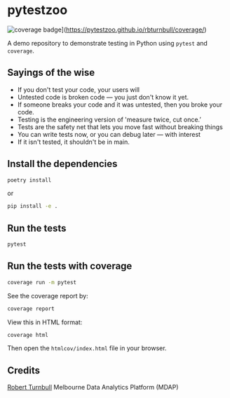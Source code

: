 # pytestzoo

![coverage badge](https://img.shields.io/endpoint?url=https://gist.githubusercontent.com/rbturnbull/8dcb24262e0971e8a9cd6336a0c628c4/raw/coverage-badge.json)](https://pytestzoo.github.io/rbturnbull/coverage/)

A demo repository to demonstrate testing in Python using `pytest` and `coverage`.

## Sayings of the wise

- If you don't test your code, your users will
- Untested code is broken code — you just don't know it yet.
- If someone breaks your code and it was untested, then you broke your code.
- Testing is the engineering version of 'measure twice, cut once.’
- Tests are the safety net that lets you move fast without breaking things
- You can write tests now, or you can debug later — with interest
- If it isn't tested, it shouldn't be in main.

## Install the dependencies

```bash
poetry install
```
or 
```bash
pip install -e .
```

## Run the tests

```bash
pytest
```

## Run the tests with coverage

```bash
coverage run -m pytest
```

See the coverage report by:

```bash
coverage report
```

View this in HTML format:

```bash
coverage html
```

Then open the `htmlcov/index.html` file in your browser.

## Credits

[Robert Turnbull](https://robturnbull.com) Melbourne Data Analytics Platform (MDAP)

